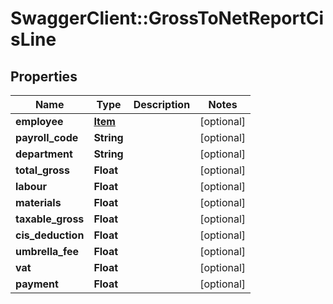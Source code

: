 # SwaggerClient::GrossToNetReportCisLine

## Properties
Name | Type | Description | Notes
------------ | ------------- | ------------- | -------------
**employee** | [**Item**](Item.md) |  | [optional] 
**payroll_code** | **String** |  | [optional] 
**department** | **String** |  | [optional] 
**total_gross** | **Float** |  | [optional] 
**labour** | **Float** |  | [optional] 
**materials** | **Float** |  | [optional] 
**taxable_gross** | **Float** |  | [optional] 
**cis_deduction** | **Float** |  | [optional] 
**umbrella_fee** | **Float** |  | [optional] 
**vat** | **Float** |  | [optional] 
**payment** | **Float** |  | [optional] 

